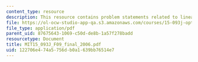 ```yaml
---
content_type: resource
description: This resource contains problem statements related to linear programming.
file: https://ol-ocw-studio-app-qa.s3.amazonaws.com/courses/15-093j-optimization-methods-fall-2009/122706e474a5756db0a1639bb76514e7_MIT15_093J_F09_final_2006.pdf
file_type: application/pdf
parent_uid: 87675643-1069-c50d-de8b-1a57f278badd
resourcetype: Document
title: MIT15_093J_F09_final_2006.pdf
uid: 122706e4-74a5-756d-b0a1-639bb76514e7
---
```

